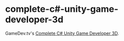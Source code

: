 # complete-c#-unity-game-developer-3d

GameDev.tv's [Complete C# Unity Game Developer 3D](https://www.udemy.com/course/unitycourse2/).
